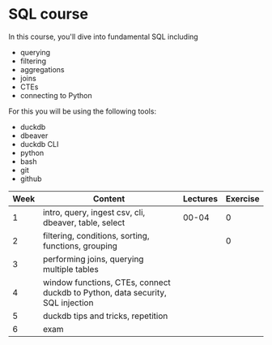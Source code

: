 # SQL course

In this course, you'll dive into fundamental SQL including

- querying
- filtering
- aggregations
- joins
- CTEs
- connecting to Python

For this you will be using the following tools:

- duckdb
- dbeaver
- duckdb CLI
- python
- bash
- git
- github

| **Week** | **Content**                                                                    | **Lectures** | **Exercise** |
| -------- | ------------------------------------------------------------------------------ | ------------ | ------------ |
| 1        | intro, query, ingest csv, cli, dbeaver, table, select                          | 00-04        | 0            |
| 2        | filtering, conditions, sorting, functions, grouping                            |              | 0            |
| 3        | performing joins, querying multiple tables                                     |              |              |
| 4        | window functions, CTEs, connect duckdb to Python, data security, SQL injection |              |              |
| 5        | duckdb tips and tricks, repetition                                             |              |              |
| 6        | exam                                                                           |              |              |

<!-- OLTP vs OLAP in dimensional modeling -->
